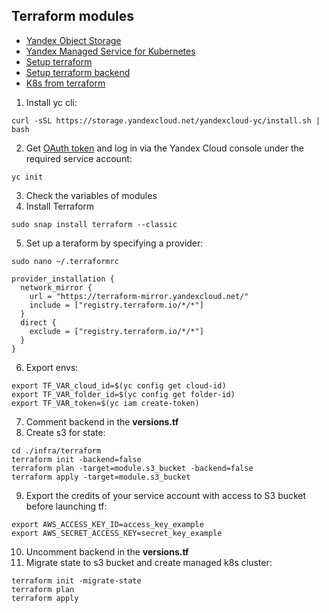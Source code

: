 ## Terraform modules

- [Yandex Object Storage](https://yandex.cloud/ru/docs/storage)
- [Yandex Managed Service for Kubernetes](https://yandex.cloud/ru/docs/managed-kubernetes)
- [Setup terraform](https://yandex.cloud/ru/docs/tutorials/infrastructure-management/terraform-quickstart)
- [Setup terraform backend](https://yandex.cloud/ru/docs/tutorials/infrastructure-management/terraform-state-storage)
- [K8s from terraform](https://yandex.cloud/ru/docs/managed-kubernetes/operations/kubernetes-cluster/kubernetes-cluster-create)

1. Install yc cli:
```
curl -sSL https://storage.yandexcloud.net/yandexcloud-yc/install.sh | bash
```
2. Get [OAuth token](https://oauth.yandex.ru/verification_code) and log in via the Yandex Cloud console under the required service account:
```
yc init
```
3. Check the variables of modules
4. Install Terraform
```
sudo snap install terraform --classic
```
5. Set up a teraform by specifying a provider:
```
sudo nano ~/.terraformrc
```
```
provider_installation {
  network_mirror {
    url = "https://terraform-mirror.yandexcloud.net/"
    include = ["registry.terraform.io/*/*"]
  }
  direct {
    exclude = ["registry.terraform.io/*/*"]
  }
}
```
6. Export envs:
```
export TF_VAR_cloud_id=$(yc config get cloud-id)
export TF_VAR_folder_id=$(yc config get folder-id)
export TF_VAR_token=$(yc iam create-token)
```
7. Comment backend in the **versions.tf**
8. Create s3 for state:
```
cd ./infra/terraform
terraform init -backend=false 
terraform plan -target=module.s3_bucket -backend=false 
terraform apply -target=module.s3_bucket
```
9. Export the credits of your service account with access to S3 bucket before launching tf:
```
export AWS_ACCESS_KEY_ID=access_key_example
export AWS_SECRET_ACCESS_KEY=secret_key_example
```
10. Uncomment backend in the **versions.tf**
11. Migrate state to s3 bucket and create managed k8s cluster:
```
terraform init -migrate-state
terraform plan
terraform apply
```